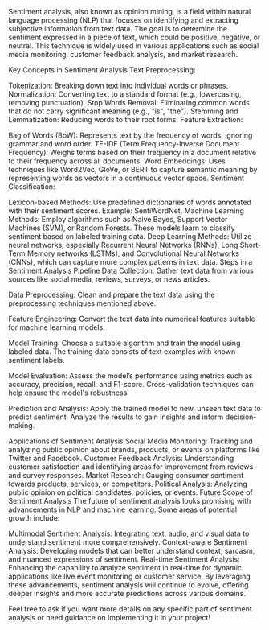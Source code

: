 Sentiment analysis, also known as opinion mining, is a field within natural language processing (NLP) that focuses on identifying and extracting subjective information from text data. The goal is to determine the sentiment expressed in a piece of text, which could be positive, negative, or neutral. This technique is widely used in various applications such as social media monitoring, customer feedback analysis, and market research.

Key Concepts in Sentiment Analysis
Text Preprocessing:

Tokenization: Breaking down text into individual words or phrases.
Normalization: Converting text to a standard format (e.g., lowercasing, removing punctuation).
Stop Words Removal: Eliminating common words that do not carry significant meaning (e.g., "is", "the").
Stemming and Lemmatization: Reducing words to their root forms.
Feature Extraction:

Bag of Words (BoW): Represents text by the frequency of words, ignoring grammar and word order.
TF-IDF (Term Frequency-Inverse Document Frequency): Weighs terms based on their frequency in a document relative to their frequency across all documents.
Word Embeddings: Uses techniques like Word2Vec, GloVe, or BERT to capture semantic meaning by representing words as vectors in a continuous vector space.
Sentiment Classification:

Lexicon-based Methods: Use predefined dictionaries of words annotated with their sentiment scores. Example: SentiWordNet.
Machine Learning Methods: Employ algorithms such as Naive Bayes, Support Vector Machines (SVM), or Random Forests. These models learn to classify sentiment based on labeled training data.
Deep Learning Methods: Utilize neural networks, especially Recurrent Neural Networks (RNNs), Long Short-Term Memory networks (LSTMs), and Convolutional Neural Networks (CNNs), which can capture more complex patterns in text data.
Steps in a Sentiment Analysis Pipeline
Data Collection: Gather text data from various sources like social media, reviews, surveys, or news articles.

Data Preprocessing: Clean and prepare the text data using the preprocessing techniques mentioned above.

Feature Engineering: Convert the text data into numerical features suitable for machine learning models.

Model Training: Choose a suitable algorithm and train the model using labeled data. The training data consists of text examples with known sentiment labels.

Model Evaluation: Assess the model’s performance using metrics such as accuracy, precision, recall, and F1-score. Cross-validation techniques can help ensure the model's robustness.

Prediction and Analysis: Apply the trained model to new, unseen text data to predict sentiment. Analyze the results to gain insights and inform decision-making.

Applications of Sentiment Analysis
Social Media Monitoring: Tracking and analyzing public opinion about brands, products, or events on platforms like Twitter and Facebook.
Customer Feedback Analysis: Understanding customer satisfaction and identifying areas for improvement from reviews and survey responses.
Market Research: Gauging consumer sentiment towards products, services, or competitors.
Political Analysis: Analyzing public opinion on political candidates, policies, or events.
Future Scope of Sentiment Analysis
The future of sentiment analysis looks promising with advancements in NLP and machine learning. Some areas of potential growth include:

Multimodal Sentiment Analysis: Integrating text, audio, and visual data to understand sentiment more comprehensively.
Context-aware Sentiment Analysis: Developing models that can better understand context, sarcasm, and nuanced expressions of sentiment.
Real-time Sentiment Analysis: Enhancing the capability to analyze sentiment in real-time for dynamic applications like live event monitoring or customer service.
By leveraging these advancements, sentiment analysis will continue to evolve, offering deeper insights and more accurate predictions across various domains.

Feel free to ask if you want more details on any specific part of sentiment analysis or need guidance on implementing it in your project!
